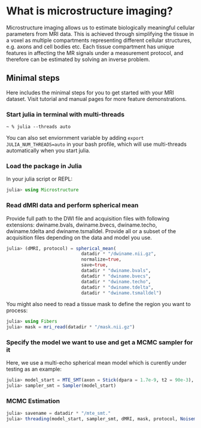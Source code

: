 # What is microstructure imaging?

Microstructure imaging allows us to estimate biologically meaningful cellular parameters from MRI data. This is achieved through simplifying the tissue in a voxel as multiple compartments representing different cellular structures, e.g. axons and cell bodies etc. Each tissue compartment has unique features in affecting the MR signals under a measurement protocol, and therefore can be estimated by solving an inverse problem.

## Minimal steps
Here includes the minimal steps for you to get started with your MRI dataset. Visit tutorial and manual pages for more feature demonstrations. 

### Start julia in terminal with multi-threads 
```terminal
~ % julia --threads auto
```
You can also set enviornment variable by adding `export JULIA_NUM_THREADS=auto` in your bash profile, which will use multi-threads automatically when you start julia.

### Load the package in Julia
In your julia script or REPL:
```julia
julia> using Microstructure
```

### Read dMRI data and perform spherical mean

Provide full path to the DWI file and acquisition files with following extensions: dwiname.bvals, dwiname.bvecs, dwiname.techo, dwiname.tdelta and dwiname.tsmalldel. Provide all or a subset of the acquisition files depending on the data and model you use. 

```julia
julia> (dMRI, protocol) = spherical_mean(
                            datadir * "/dwiname.nii.gz", 
                            normalize=true, 
                            save=true, 
                            datadir * "dwiname.bvals", 
                            datadir * "dwiname.bvecs", 
                            datadir * "dwiname.techo", 
                            datadir * "dwiname.tdelta", 
                            datadir * "dwiname.tsmalldel")
```
You might also need to read a tissue mask to define the region you want to process:

```julia
julia> using Fibers
julia> mask = mri_read(datadir * "/mask.nii.gz")
```

### Specify the model we want to use and get a MCMC sampler for it

Here, we use a multi-echo spherical mean model which is curently under testing as an example:
```julia
julia> model_start = MTE_SMT(axon = Stick(dpara = 1.7e-9, t2 = 90e-3), extra = Zeppelin(dpara = 1.7e-9, t2 = 60e-3))
julia> sampler_smt = Sampler(model_start)
```

### MCMC Estimation
```julia
julia> savename = datadir * "/mte_smt."
julia> threading(model_start, sampler_smt, dMRI, mask, protocol, Noisemodel(), savename)
```